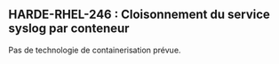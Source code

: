 ## HARDE-RHEL-246 : Cloisonnement du service syslog par conteneur

Pas de technologie de containerisation prévue.

